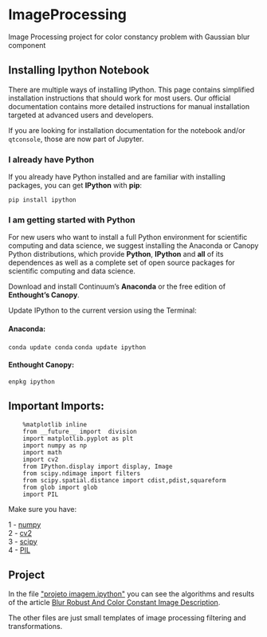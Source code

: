# ImageProcessing
Image Processing project for color constancy problem with Gaussian blur component


Installing Ipython Notebook
---------------------------

There are multiple ways of installing IPython. This page contains simplified installation instructions that should work for most users. Our official documentation contains more detailed instructions for manual installation targeted at advanced users and developers.


If you are looking for installation documentation for the notebook and/or `qtconsole`, those are now part of Jupyter.

### I already have Python

If you already have Python installed and are familiar with installing packages, you can get **IPython** with **pip**:

`pip install ipython`


### I am getting started with Python

For new users who want to install a full Python environment for scientific computing and data science, we suggest installing the Anaconda or Canopy Python distributions, which provide **Python**, **IPython** and **all** of its dependences as well as a complete set of open source packages for scientific computing and data science.

Download and install Continuum’s **Anaconda** or the free edition of **Enthought’s Canopy**.

Update IPython to the current version using the Terminal:

#### Anaconda:

`conda update conda`
`conda update ipython`

#### Enthought Canopy:

`enpkg ipython`


Important Imports:
------------------


		%matplotlib inline
		from __future__ import  division
		import matplotlib.pyplot as plt
		import numpy as np
		import math 
		import cv2
		from IPython.display import display, Image
		from scipy.ndimage import filters
		from scipy.spatial.distance import cdist,pdist,squareform
		from glob import glob
		import PIL

Make sure you have:

1 - [numpy](http://www.scipy.org/install.html#individual-binary-and-source-packages)<br/>
2 - [cv2](http://opencv-python-tutroals.readthedocs.io/en/latest/py_tutorials/py_setup/py_setup_in_windows/py_setup_in_windows.html#installing-opencv-from-prebuilt-binaries)<br/>
3 - [scipy](http://www.scipy.org/install.html#individual-binary-and-source-packages) <br/>
4 - [PIL](http://www.pythonware.com/products/pil/)<br/>



Project
-------

In the file ["projeto imagem.ipython"](https://github.com/alvarojoao/ImageProcessing/blob/master/projeto%20imagem.ipynb) you can see the algorithms and results of the article [Blur Robust And Color Constant Image Description](http://lear.inrialpes.fr/people/vandeweijer/papers/icip06.pdf).

The other files are just small templates of image processing filtering and transformations.
